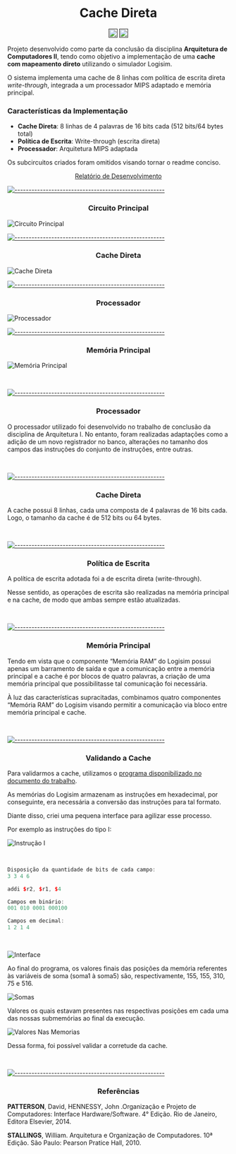 <h1 align="center">Cache Direta</h1>
<p align="center">
		<a href=""><img alt="Logisim" src="https://img.shields.io/badge/Platform-Logisim-blue.svg" height="20"/></a>
<a href=""><img alt="Architecture" src="https://img.shields.io/badge/Architecture-MIPS-green.svg" height="20"/></a>
</p>


Projeto desenvolvido como parte da conclusão da disciplina **Arquitetura de Computadores II**, tendo como objetivo a implementação de uma **cache com mapeamento direto** utilizando o simulador Logisim.

O sistema implementa uma cache de 8 linhas com política de escrita direta _write-through_, integrada a um processador MIPS adaptado e memória principal.

### Características da Implementação
- **Cache Direta**: 8 linhas de 4 palavras de 16 bits cada (512 bits/64 bytes total)
- **Política de Escrita**: Write-through (escrita direta)
- **Processador**: Arquitetura MIPS adaptada

Os subcircuitos criados foram omitidos visando tornar o readme conciso.

<p align="center">
  <a href="https://github.com/natansantoz/cache-direta/blob/main/arquivos/Relat%C3%B3rio%20de%20Desenvolvimento%20-%20ACII%20Trabalho%20I%20-%20Breno%20Vamb%C3%A1ster%20-%20Gustavo%20Henrique%20-%20Nat%C3%A3%20Teixeira.pdf">
    Relatório de Desenvolvimento
  </a>
</p>

[![-----------------------------------------------------](https://raw.githubusercontent.com/andreasbm/readme/master/assets/lines/aqua.png)](#table-of-contents)


<h3 align="center">Circuito Principal </h3>

![Circuito Principal](https://github.com/natansantoz/Memoria-Cache/blob/main/arquivos/circuito_principal.jpg)


[![-----------------------------------------------------](https://raw.githubusercontent.com/andreasbm/readme/master/assets/lines/aqua.png)](#table-of-contents)


<h3 align="center">Cache Direta </h3>

![Cache Direta](https://github.com/natansantoz/Memoria-Cache/blob/main/arquivos/cache.png)

[![-----------------------------------------------------](https://raw.githubusercontent.com/andreasbm/readme/master/assets/lines/aqua.png)](#table-of-contents)


<h3 align="center">Processador </h3>

![Processador](https://github.com/natansantoz/Memoria-Cache/blob/main/arquivos/processador.jpg)

[![-----------------------------------------------------](https://raw.githubusercontent.com/andreasbm/readme/master/assets/lines/aqua.png)](#table-of-contents)


<h3 align="center">Memória Principal </h3>

![Memória Principal](https://github.com/natansantoz/Memoria-Cache/blob/main/arquivos/memoria_principal.jpg)


<br>

[![-----------------------------------------------------](https://raw.githubusercontent.com/andreasbm/readme/master/assets/lines/aqua.png)](#table-of-contents)


<h3 align="center">Processador </h3>

O processador utilizado foi desenvolvido no trabalho de conclusão da disciplina de Arquitetura I. No entanto, foram realizadas adaptações como a adição de um novo registrador no banco, alterações no tamanho dos campos das instruções do conjunto de instruções, entre outras.


<br>

[![-----------------------------------------------------](https://raw.githubusercontent.com/andreasbm/readme/master/assets/lines/aqua.png)](#table-of-contents)


<h3 align="center">Cache Direta </h3>


A cache possui 8 linhas, cada uma composta de 4 palavras de 16 bits cada. Logo, o tamanho da cache é de 512 bits ou 64 bytes.


<br>

[![-----------------------------------------------------](https://raw.githubusercontent.com/andreasbm/readme/master/assets/lines/aqua.png)](#table-of-contents)


<h3 align="center">Política de Escrita </h3>

A política de escrita adotada foi a de escrita direta (write-through). 

Nesse sentido, as operações de escrita são realizadas na memória principal e na cache, de modo que ambas sempre estão atualizadas.


<br>

[![-----------------------------------------------------](https://raw.githubusercontent.com/andreasbm/readme/master/assets/lines/aqua.png)](#table-of-contents)


<h3 align="center">Memória Principal </h3>

Tendo em vista que o componente “Memória RAM” do Logisim possui apenas um barramento de saída e que a comunicação entre a memória principal e a cache é por blocos de quatro palavras, a criação de uma memória principal que possibilitasse tal comunicação foi necessária.

À luz das características supracitadas, combinamos quatro componentes “Memória RAM” do Logisim visando permitir a comunicação via bloco entre memória principal e cache.


<br>

[![-----------------------------------------------------](https://raw.githubusercontent.com/andreasbm/readme/master/assets/lines/aqua.png)](#table-of-contents)


<h3 align="center">Validando a Cache </h3>


Para validarmos a cache, utilizamos o [programa disponibilizado no documento do trabalho](https://github.com/natansantoz/Memoria-Cache/blob/main/arquivos/Enunciado%20ACII%20Trabalho%20I.pdf).


As memórias do Logisim armazenam as instruções em hexadecimal, por conseguinte, era necessária a conversão das instruções para tal formato.

Diante disso, criei uma pequena interface para agilizar esse processo.

Por exemplo as instruções do tipo I:

![Instrução I](https://github.com/natansantoz/Memoria-Cache/blob/main/arquivos/instrucoesI.jpg)

<br>

```c++
Disposição da quantidade de bits de cada campo:
3 3 4 6

addi $r2, $r1, $4

Campos em binário:
001 010 0001 000100

Campos em decimal:
1 2 1 4
```

<br>

![Interface](https://github.com/natansantoz/Memoria-Cache/blob/main/arquivos/interface.jpg)

Ao final do programa, os valores finais das posições da memória referentes às variáveis de soma (soma1 à soma5) são, respectivamente, 155, 155, 310, 75 e 516. 

![Somas](https://github.com/natansantoz/Memoria-Cache/blob/main/arquivos/somas.jpg)

Valores os quais estavam presentes nas respectivas posições em cada uma das nossas submemórias ao final da execução. 

![Valores Nas Memorias](https://github.com/natansantoz/Memoria-Cache/blob/main/arquivos/valores_nas_memorias.png)

Dessa forma, foi possível validar a corretude da cache.

<br>

[![-----------------------------------------------------](https://raw.githubusercontent.com/andreasbm/readme/master/assets/lines/aqua.png)](#table-of-contents)

<h3 align="center">Referências</h3>

**PATTERSON**, David, HENNESSY, John .Organização e Projeto de Computadores: Interface
Hardware/Software. 4° Edição. Rio de Janeiro, Editora Elsevier, 2014.

**STALLINGS**, William. Arquitetura e Organização de Computadores. 10ª Edição. São Paulo:
Pearson Pratice Hall, 2010.
